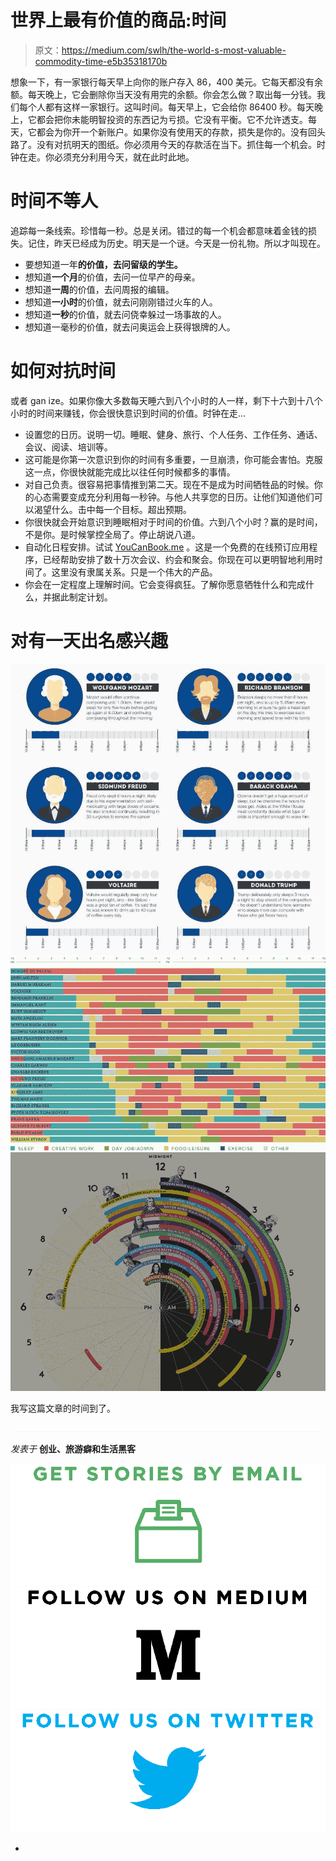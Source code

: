 # 世界上最有价值的商品:时间

> 原文：<https://medium.com/swlh/the-world-s-most-valuable-commodity-time-e5b35318170b>

想象一下，有一家银行每天早上向你的账户存入 86，400 美元。它每天都没有余额。每天晚上，它会删除你当天没有用完的余额。你会怎么做？取出每一分钱。我们每个人都有这样一家银行。这叫时间。每天早上，它会给你 86400 秒。每天晚上，它都会把你未能明智投资的东西记为亏损。它没有平衡。它不允许透支。每天，它都会为你开一个新账户。如果你没有使用天的存款，损失是你的。没有回头路了。没有对抗明天的图纸。你必须用今天的存款活在当下。抓住每一个机会。时钟在走。你必须充分利用今天，就在此时此地。

# 时间不等人

追踪每一条线索。珍惜每一秒。总是关闭。错过的每一个机会都意味着金钱的损失。记住，昨天已经成为历史。明天是一个谜。今天是一份礼物。所以才叫现在。

*   要想知道一年**的价值，去问留级的学生。**
*   想知道**一个月**的价值，去问一位早产的母亲。
*   想知道**一周**的价值，去问周报的编辑。
*   想知道**一小时**的价值，就去问刚刚错过火车的人。
*   想知道**一秒**的价值，就去问侥幸躲过一场事故的人。
*   想知道一毫秒的价值，就去问奥运会上获得银牌的人。

# 如何对抗时间

或者 gan ize。如果你像大多数每天睡六到八个小时的人一样，剩下十六到十八个小时的时间来赚钱，你会很快意识到时间的价值。时钟在走…

*   设置您的日历。说明一切。睡眠、健身、旅行、个人任务、工作任务、通话、会议、阅读、培训等。
*   这可能是你第一次意识到你的时间有多重要，一旦崩溃，你可能会害怕。克服这一点，你很快就能完成比以往任何时候都多的事情。
*   对自己负责。很容易把事情推到第二天。现在不是成为时间牺牲品的时候。你的心态需要变成充分利用每一秒钟。与他人共享您的日历。让他们知道他们可以渴望什么。击中每一个目标。超出预期。
*   你很快就会开始意识到睡眠相对于时间的价值。六到八个小时？赢的是时间，不是你。是时候掌控全局了。停止胡说八道。
*   自动化日程安排。试试 [YouCanBook.me](https://youcanbook.me/) 。这是一个免费的在线预订应用程序，已经帮助安排了数十万次会议、约会和聚会。你现在可以更明智地利用时间了。这里没有隶属关系。只是一个伟大的产品。
*   你会在一定程度上理解时间。它会变得疯狂。了解你愿意牺牲什么和完成什么，并据此制定计划。

# 对有一天出名感兴趣

![](img/dd095073e269bea95f7b71f28a1cb5f2.png)![](img/7c96699de44e1e3db4922d88838e4313.png)![](img/39e9567d1d0c9c0459e66b126722089d.png)

我写这篇文章的时间到了。

![](img/415e6d7eda9213b47f8bea4cc6a2219a.png)

*发表于* **创业、旅游癖和生活黑客**

[![](img/f20f8a326d92cd024c2946c0427a85fd.png)](http://supply.us9.list-manage.com/subscribe?u=310af6eb2240d299c7032ef6c&id=d28d8861ad)[![](img/1b4fd39dd738a88ac13336ad93f1049c.png)](https://blog.growth.supply/)[![](img/93f21657a8ed7c0f741216a91b53c713.png)](https://twitter.com/swlh_)

-